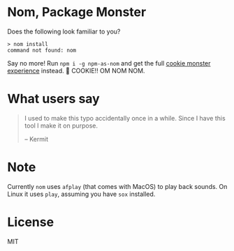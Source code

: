 # Nom, Package Monster

Does the following look familiar to you?

```
> nom install
command not found: nom
```

Say no more! Run `npm i -g npm-as-nom` and get the full [cookie monster experience](https://youtu.be/_OKGUAbpj5k) instead. 🍪 COOKIE!! OM NOM NOM.

# What users say

> I used to make this typo accidentally once in a while. Since I have this tool I make it on purpose.
>
> – Kermit

# Note

Currently `nom` uses `afplay` (that comes with MacOS) to play back sounds. On Linux it uses `play`, assuming you have `sox` installed.

# License

MIT
